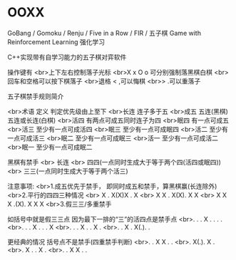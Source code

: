 OOXX
===

GoBang / Gomoku / Renju / Five in a Row / FIR / 五子棋 Game with Reinforcement Learning 强化学习

C++实现带有自学习能力的五子棋对弈软件




操作键有
<br\>上下左右控制落子光标
<br\>X x O o 可分别强制落黑棋白棋
<br\>回车和空格可以按下棋落子
<br\>退格 < ,可以悔棋
<br\>\> .可以重落子



五子棋禁手规则简介

<br\>术语 定义     判定优先级由上至下
<br\>长连 连子多于五
<br\>成五 五连(黑棋) 五连或长连(白棋)
<br\>活四 有两点可成五同时连子为四
<br\>眠四 有一点可成五
<br\>活三 至少有一点可成活四
<br\>眠三 至少有一点可成眠四
<br\>活二 至少有一点可成活三
<br\>眠二 至少有一点可成眠三
<br\>活一 至少有一点可成活二
<br\>眠一 至少有一点可成眠二


黑棋有禁手 
<br\>  长连 
<br\>	四四(一点同时生成大于等于两个四(活四或眠四)) 
<br\>	三三(一点同时生成大于等于两个活三) 

注意事项:
<br\>1.成五优先于禁手， 即同时成五和禁手，算黑棋赢(长连除外)
<br\>2.平行的四四三种情况
<br\>	X . X(X)X . X
<br\>	X X . X(X). X X
<br\>	X X X .(X). X X X
<br\>3.假三三/多重禁手 

如括号中就是假三三点 因为最下一排的“三”的活四点是禁手点
<br\>. . . X . . . . 
<br\>. . . X . . . X
<br\>. . . X . . X . 
<br\>. . X . X(.). . 

更经典的情况  括号点不是禁手(四重禁手判断)
<br\>. . X X . . 
<br\>. X(.). X .
<br\>. X . . X .
<br\>. . X X . .


